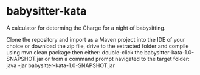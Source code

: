 # babysitter-kata

A calculator for determing the Charge for a night of babysitting.

Clone the repository and import as a Maven project into the IDE of your choice or 
download the zip file, drive to the extracted folder and compile using mvn clean package then either:
double-click the babysitter-kata-1.0-SNAPSHOT.jar or
from a command prompt navigated to the target folder: java -jar babysitter-kata-1.0-SNAPSHOT.jar
